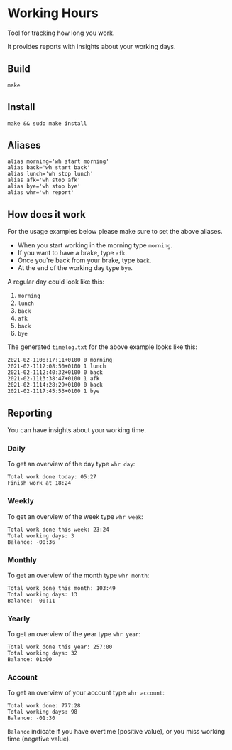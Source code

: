 # Working Hours

Tool for tracking how long you work.

It provides reports with insights about your working days.

## Build
```
make
```

## Install
```
make && sudo make install
```

## Aliases
```shell script
alias morning='wh start morning'
alias back='wh start back'
alias lunch='wh stop lunch'
alias afk='wh stop afk'
alias bye='wh stop bye'
alias whr='wh report'
```

## How does it work
For the usage examples below please make sure to set the above aliases.

* When you start working in the morning type `morning`.
* If you want to have a brake, type `afk`.
* Once you're back from your brake, type `back`.
* At the end of the working day type `bye`.

A regular day could look like this:
1. `morning`
2. `lunch`
3. `back`
4. `afk`
5. `back`
6. `bye`

The generated `timelog.txt` for the above example looks like this:
```
2021-02-1108:17:11+0100 0 morning
2021-02-1112:08:50+0100 1 lunch
2021-02-1112:40:32+0100 0 back
2021-02-1113:38:47+0100 1 afk
2021-02-1114:28:29+0100 0 back
2021-02-1117:45:53+0100 1 bye
```

## Reporting
You can have insights about your working time.

### Daily
To get an overview of the day type `whr day`:
```
Total work done today: 05:27
Finish work at 18:24
```

### Weekly
To get an overview of the week type `whr week`:
```
Total work done this week: 23:24
Total working days: 3
Balance: -00:36
```

### Monthly
To get an overview of the month type `whr month`:
```
Total work done this month: 103:49
Total working days: 13
Balance: -00:11
```

### Yearly
To get an overview of the year type `whr year`:
```
Total work done this year: 257:00
Total working days: 32
Balance: 01:00
```

### Account
To get an overview of your account type `whr account`:
```
Total work done: 777:28
Total working days: 98
Balance: -01:30
```
`Balance` indicate if you have overtime (positive value), or you miss working time (negative value).